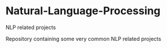 # Natural-Language-Processing

NLP related projects

Repository containing some very common NLP related projects
